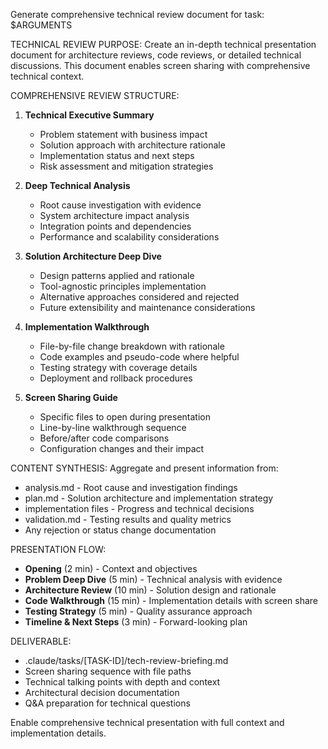 Generate comprehensive technical review document for task: $ARGUMENTS

TECHNICAL REVIEW PURPOSE:
Create an in-depth technical presentation document for architecture reviews, code reviews, or detailed technical discussions. This document enables screen sharing with comprehensive technical context.

COMPREHENSIVE REVIEW STRUCTURE:

1. **Technical Executive Summary**
   - Problem statement with business impact
   - Solution approach with architecture rationale
   - Implementation status and next steps
   - Risk assessment and mitigation strategies

2. **Deep Technical Analysis**
   - Root cause investigation with evidence
   - System architecture impact analysis
   - Integration points and dependencies
   - Performance and scalability considerations

3. **Solution Architecture Deep Dive**
   - Design patterns applied and rationale
   - Tool-agnostic principles implementation
   - Alternative approaches considered and rejected
   - Future extensibility and maintenance considerations

4. **Implementation Walkthrough**
   - File-by-file change breakdown with rationale
   - Code examples and pseudo-code where helpful
   - Testing strategy with coverage details
   - Deployment and rollback procedures

5. **Screen Sharing Guide**
   - Specific files to open during presentation
   - Line-by-line walkthrough sequence
   - Before/after code comparisons
   - Configuration changes and their impact

CONTENT SYNTHESIS:
Aggregate and present information from:

- analysis.md - Root cause and investigation findings
- plan.md - Solution architecture and implementation strategy
- implementation files - Progress and technical decisions
- validation.md - Testing results and quality metrics
- Any rejection or status change documentation

PRESENTATION FLOW:

- **Opening** (2 min) - Context and objectives
- **Problem Deep Dive** (5 min) - Technical analysis with evidence
- **Architecture Review** (10 min) - Solution design and rationale
- **Code Walkthrough** (15 min) - Implementation details with screen share
- **Testing Strategy** (5 min) - Quality assurance approach
- **Timeline & Next Steps** (3 min) - Forward-looking plan

DELIVERABLE:

- .claude/tasks/[TASK-ID]/tech-review-briefing.md
- Screen sharing sequence with file paths
- Technical talking points with depth and context
- Architectural decision documentation
- Q&A preparation for technical questions

Enable comprehensive technical presentation with full context and implementation details.
